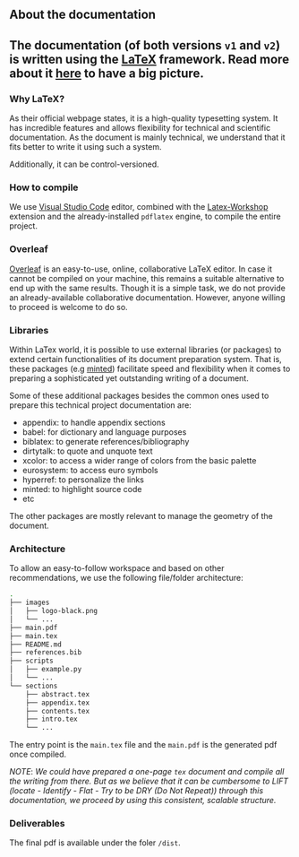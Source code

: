 ## About the documentation

The documentation (of both versions `v1` and `v2`) is written using the [LaTeX](https://www.latex-project.org/about/) framework. Read more about it [here](https://www.latex-project.org/) to have a big picture.
---

### Why LaTeX?
As their official webpage states, it is a high-quality typesetting system. It has incredible features and allows flexibility for technical and scientific documentation. As the document is mainly technical, we understand that it fits better to write it using such a system.

Additionally, it can be control-versioned.

### How to compile
We use [Visual Studio Code](https://code.visualstudio.com/) editor, combined with the [Latex-Workshop](https://marketplace.visualstudio.com/items?itemName=James-Yu.latex-workshop) extension and the already-installed `pdflatex` engine, to compile the entire project.

### Overleaf
[Overleaf](https://www.overleaf.com/) is an easy-to-use, online, collaborative LaTeX editor. In case it cannot be compiled on your machine, this remains a suitable alternative to end up with the same results. Though it is a simple task, we do not provide an already-available collaborative documentation. However, anyone willing to proceed is welcome to do so.

### Libraries
Within LaTex world, it is possible to use external libraries (or packages) to extend certain functionalities of its document preparation system. That is, these packages (e.g [minted](https://ctan.org/pkg/minted?lang=en)) facilitate speed and flexibility when it comes to preparing a sophisticated yet outstanding writing of a document.

Some of these additional packages besides the common ones used to prepare this technical project documentation are:
* appendix: to handle appendix sections
* babel: for dictionary and language purposes
* biblatex: to generate references/bibliography
* dirtytalk: to quote and unquote text
* xcolor: to access a wider range of colors from the basic palette
* eurosystem: to access euro symbols
* hyperref: to personalize the links
* minted: to highlight source code
* etc

The other packages are mostly relevant to manage the geometry of the document.

### Architecture
To allow an easy-to-follow workspace and based on other recommendations, we use the following file/folder architecture:
```bash
.
├── images
│   ├── logo-black.png
│   └── ...
├── main.pdf
├── main.tex
├── README.md
├── references.bib
├── scripts
│   ├── example.py
│   └── ...
└── sections
    ├── abstract.tex
    ├── appendix.tex
    ├── contents.tex
    ├── intro.tex
    └── ...
```
The entry point is the `main.tex` file and the `main.pdf` is the generated pdf once compiled.

*NOTE*: _We could have prepared a one-page `tex` document and compile all the writing from there. But as we believe that it can be cumbersome to LIFT (locate - Identify - Flat - Try to be DRY (Do Not Repeat)) through this documentation, we proceed by using this consistent, scalable structure._

### Deliverables
The final pdf is available under the foler `/dist`.
